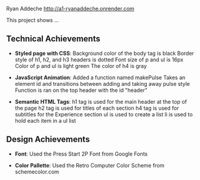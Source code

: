 Ryan Addeche
http://a1-ryanaddeche.onrender.com

This project shows ...

## Technical Achievements
- **Styled page with CSS**: 
Background color of the body tag is black
Border style of h1, h2, and h3 headers is dotted
Font size of p and ul is 16px
Color of p and ul is light green
The color of h4 is gray

- **JavaScript Animation**:
Added a function named makePulse
Takes an element id and transitions between adding and taking away pulse style
Function is ran on the top header with the id "header"

- **Semantic HTML Tags**:
h1 tag is used for the main header at the top of the page
h2 tag is used for titles of each section
h4 tag is used for subtitles for the Experience section
ul is used to create a list
li is used to hold each item in a ul list


## Design Achievements
- **Font**: Used the Press Start 2P Font from Google Fonts

- **Color Pallette**: Used the Retro Computer Color Scheme from schemecolor.com



